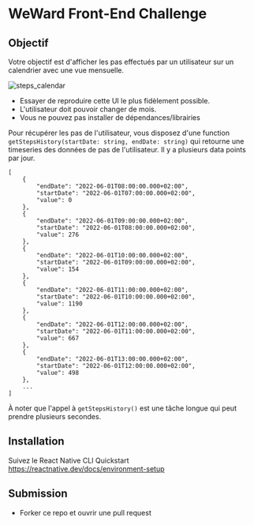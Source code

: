 # WeWard Front-End Challenge

## Objectif

Votre objectif est d'afficher les pas effectués par un utilisateur sur un calendrier avec une vue mensuelle.

![steps_calendar](https://user-images.githubusercontent.com/365969/197163464-a9e95d8e-e4b3-4557-bf37-3d19c42d9cbb.jpg)

* Essayer de reproduire cette UI le plus fidèlement possible.
* L'utilisateur doit pouvoir changer de mois.
* Vous ne pouvez pas installer de dépendances/librairies


Pour récupérer les pas de l'utilisateur, vous disposez d'une function `getStepsHistory(startDate: string, endDate: string)` qui retourne une timeseries des données de pas de l'utilisateur. Il y a plusieurs data points par jour.

```
[
    {
        "endDate": "2022-06-01T08:00:00.000+02:00",
        "startDate": "2022-06-01T07:00:00.000+02:00",
        "value": 0
    },
    {
        "endDate": "2022-06-01T09:00:00.000+02:00",
        "startDate": "2022-06-01T08:00:00.000+02:00",
        "value": 276
    },
    {
        "endDate": "2022-06-01T10:00:00.000+02:00",
        "startDate": "2022-06-01T09:00:00.000+02:00",
        "value": 154
    },
    {
        "endDate": "2022-06-01T11:00:00.000+02:00",
        "startDate": "2022-06-01T10:00:00.000+02:00",
        "value": 1190
    },
    {
        "endDate": "2022-06-01T12:00:00.000+02:00",
        "startDate": "2022-06-01T11:00:00.000+02:00",
        "value": 667
    },
    {
        "endDate": "2022-06-01T13:00:00.000+02:00",
        "startDate": "2022-06-01T12:00:00.000+02:00",
        "value": 498
    },
    ...
]
```
À noter que l'appel à `getStepsHistory()` est une tâche longue qui peut prendre plusieurs secondes.


## Installation

Suivez le React Native CLI Quickstart
https://reactnative.dev/docs/environment-setup

## Submission

* Forker ce repo et ouvrir une pull request 
